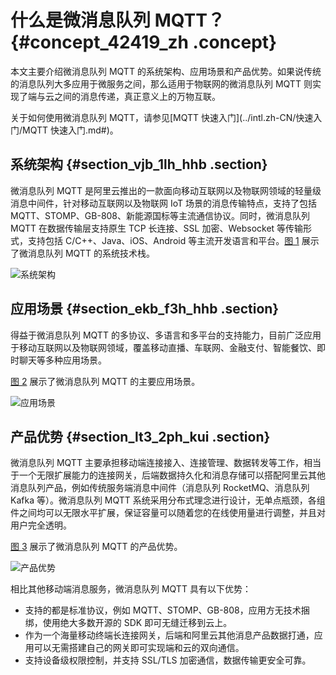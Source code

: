 # 什么是微消息队列 MQTT？ {#concept_42419_zh .concept}

本文主要介绍微消息队列 MQTT 的系统架构、应用场景和产品优势。如果说传统的消息队列大多应用于微服务之间，那么适用于物联网的微消息队列 MQTT 则实现了端与云之间的消息传递，真正意义上的万物互联。

关于如何使用微消息队列 MQTT，请参见[MQTT 快速入门](../intl.zh-CN/快速入门/MQTT 快速入门.md#)。

## 系统架构 {#section_vjb_1lh_hhb .section}

 微消息队列 MQTT 是阿里云推出的一款面向移动互联网以及物联网领域的轻量级消息中间件，针对移动互联网以及物联网 IoT 场景的消息传输特点，支持了包括 MQTT、STOMP、GB-808、新能源国标等主流通信协议。同时，微消息队列 MQTT 在数据传输层支持原生 TCP 长连接、SSL 加密、Websocket 等传输形式，支持包括 C/C++、Java、iOS、Android 等主流开发语言和平台。[图 1](#fig_tny_xjh_hhb) 展示了微消息队列 MQTT 的系统技术栈。

![](images/42260_zh-CN.png "系统架构")

## 应用场景 {#section_ekb_f3h_hhb .section}

得益于微消息队列 MQTT 的多协议、多语言和多平台的支持能力，目前广泛应用于移动互联网以及物联网领域，覆盖移动直播、车联网、金融支付、智能餐饮、即时聊天等多种应用场景。

 [图 2](#fig_yvq_4kh_hhb) 展示了微消息队列 MQTT 的主要应用场景。

![](images/42264_zh-CN.png "应用场景")

## 产品优势 {#section_lt3_2ph_kui .section}

 微消息队列 MQTT 主要承担移动端连接接入、连接管理、数据转发等工作，相当于一个无限扩展能力的连接网关，后端数据持久化和消息存储可以搭配阿里云其他消息队列产品，例如传统服务端消息中间件（消息队列 RocketMQ、消息队列 Kafka 等）。微消息队列 MQTT 系统采用分布式理念进行设计，无单点瓶颈，各组件之间均可以无限水平扩展，保证容量可以随着您的在线使用量进行调整，并且对用户完全透明。

 [图 3](#fig_vnq_rkh_hhb) 展示了微消息队列 MQTT 的产品优势。

![](images/42265_zh-CN.png "产品优势")

相比其他移动端消息服务，微消息队列 MQTT 具有以下优势：

-   支持的都是标准协议，例如 MQTT、STOMP、GB-808，应用方无技术捆绑，使用绝大多数开源的 SDK 即可无缝迁移到云上。
-   作为一个海量移动终端长连接网关，后端和阿里云其他消息产品数据打通，应用可以无需搭建自己的网关即可实现端和云的双向通信。
-   支持设备级权限控制，并支持 SSL/TLS 加密通信，数据传输更安全可靠。

